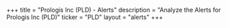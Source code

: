 +++
title = "Prologis Inc (PLD) - Alerts"
description = "Analyze the Alerts for Prologis Inc (PLD)"
ticker = "PLD"
layout = "alerts"
+++


